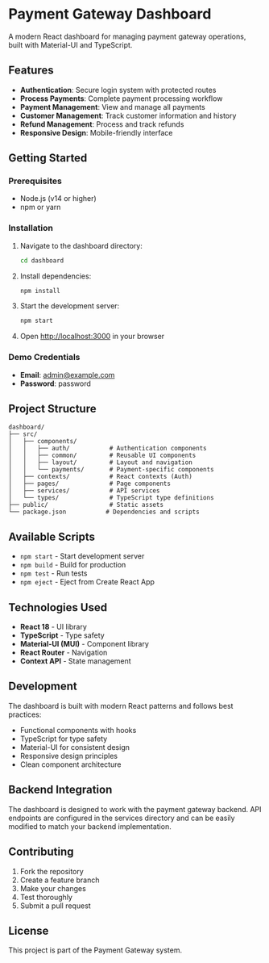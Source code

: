 # Payment Gateway Dashboard

A modern React dashboard for managing payment gateway operations, built with Material-UI and TypeScript.

## Features

- **Authentication**: Secure login system with protected routes
- **Process Payments**: Complete payment processing workflow
- **Payment Management**: View and manage all payments
- **Customer Management**: Track customer information and history
- **Refund Management**: Process and track refunds
- **Responsive Design**: Mobile-friendly interface

## Getting Started

### Prerequisites

- Node.js (v14 or higher)
- npm or yarn

### Installation

1. Navigate to the dashboard directory:
   ```bash
   cd dashboard
   ```

2. Install dependencies:
   ```bash
   npm install
   ```

3. Start the development server:
   ```bash
   npm start
   ```

4. Open [http://localhost:3000](http://localhost:3000) in your browser

### Demo Credentials

- **Email**: admin@example.com
- **Password**: password

## Project Structure

```
dashboard/
├── src/
│   ├── components/
│   │   ├── auth/           # Authentication components
│   │   ├── common/         # Reusable UI components
│   │   ├── layout/         # Layout and navigation
│   │   └── payments/       # Payment-specific components
│   ├── contexts/           # React contexts (Auth)
│   ├── pages/              # Page components
│   ├── services/           # API services
│   └── types/              # TypeScript type definitions
├── public/                 # Static assets
└── package.json           # Dependencies and scripts
```

## Available Scripts

- `npm start` - Start development server
- `npm build` - Build for production
- `npm test` - Run tests
- `npm eject` - Eject from Create React App

## Technologies Used

- **React 18** - UI library
- **TypeScript** - Type safety
- **Material-UI (MUI)** - Component library
- **React Router** - Navigation
- **Context API** - State management

## Development

The dashboard is built with modern React patterns and follows best practices:

- Functional components with hooks
- TypeScript for type safety
- Material-UI for consistent design
- Responsive design principles
- Clean component architecture

## Backend Integration

The dashboard is designed to work with the payment gateway backend. API endpoints are configured in the services directory and can be easily modified to match your backend implementation.

## Contributing

1. Fork the repository
2. Create a feature branch
3. Make your changes
4. Test thoroughly
5. Submit a pull request

## License

This project is part of the Payment Gateway system.

